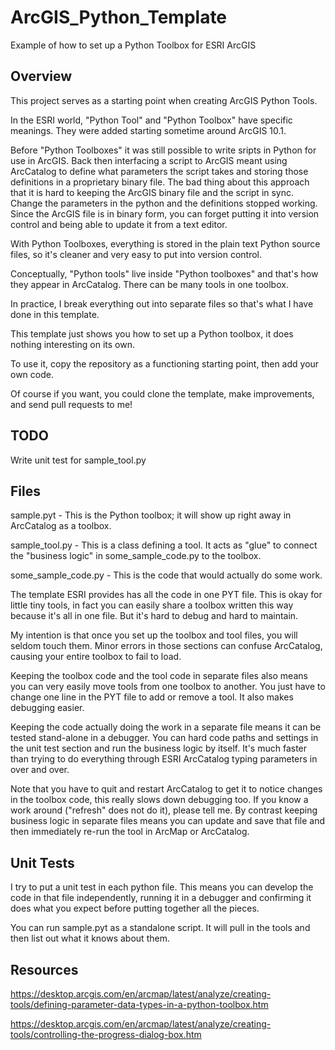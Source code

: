 # ArcGIS_Python_Template
Example of how to set up a Python Toolbox for ESRI ArcGIS

## Overview

This project serves as a starting point when creating ArcGIS Python Tools.

In the ESRI world, "Python Tool" and "Python Toolbox" have specific
meanings.  They were added starting sometime around ArcGIS 10.1. 

Before "Python Toolboxes" it was still possible to write sripts in Python for use in
ArcGIS. Back then interfacing a script to ArcGIS meant using ArcCatalog to
define what parameters the script takes and storing those definitions in a 
proprietary binary file. The bad thing about this approach that it is hard to 
keeping the ArcGIS binary file and the script in sync. Change the parameters
in the python and the definitions stopped working. Since the ArcGIS file is in
binary form, you can forget putting it into version control and being able to
update it from a text editor.

With Python Toolboxes, everything is stored in the plain text Python source files, 
so it's cleaner and very easy to put into version control.

Conceptually, "Python tools" live inside "Python toolboxes" 
and that's how they appear in ArcCatalog. There can be many tools in one toolbox.

In practice, I break everything out into separate files so that's what I have done in this template.

This template just shows you how to set up a Python toolbox, it does nothing interesting on its own.

To use it, copy the repository as a functioning starting point, then add your own code.

Of course if you want, you could clone the template, make improvements, and send pull requests to me!

## TODO

Write unit test for sample_tool.py

## Files

sample.pyt - This is the Python toolbox; it will show up right away in ArcCatalog as a toolbox.

sample_tool.py - This is a class defining a tool. It acts as "glue" to connect the
"business logic" in some_sample_code.py to the toolbox.

some_sample_code.py - This is the code that would actually do some work.

The template ESRI provides has all the code in one PYT file. This is okay for little tiny tools, 
in fact you can easily share a toolbox written this way because it's all in one file. 
But it's hard to debug and hard to maintain.

My intention is that once you set up the toolbox and tool files, you will seldom touch them.
Minor errors in those sections can confuse ArcCatalog, causing your entire toolbox to fail to load.

Keeping the toolbox code and the tool code in separate files also means you can very easily move tools from one toolbox to another.
You just have to change one line in the PYT file to add or remove a tool. It also makes debugging easier.

Keeping the code actually doing the work in a separate file means it can be tested stand-alone in a debugger.
You can hard code paths and settings in the unit test section and run the business logic by itself. 
It's much faster than trying to do everything through ESRI ArcCatalog typing parameters in over and over.

Note that you have to quit and restart ArcCatalog to get it to notice changes in the toolbox code, 
this really slows down debugging too. If you know a work around ("refresh" does not do it), please tell me.
By contrast keeping business logic in separate files means you can update and save that file and then
immediately re-run the tool in ArcMap or ArcCatalog.

## Unit Tests

I try to put a unit test in each python file. This means you can develop the code in that file independently,
running it in a debugger and confirming it does what you expect before putting together all the pieces. 

You can run sample.pyt as a standalone script. It will pull in the tools and then list out what it knows about them.

## Resources

https://desktop.arcgis.com/en/arcmap/latest/analyze/creating-tools/defining-parameter-data-types-in-a-python-toolbox.htm

https://desktop.arcgis.com/en/arcmap/latest/analyze/creating-tools/controlling-the-progress-dialog-box.htm

